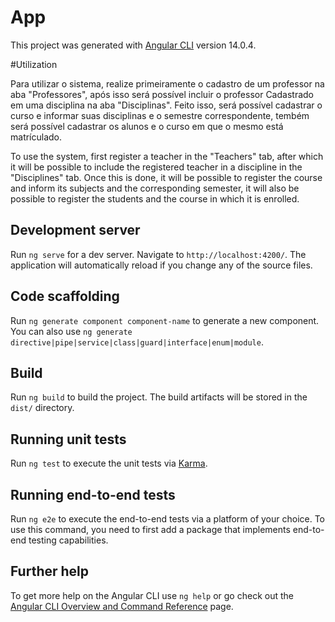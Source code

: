 # App

This project was generated with [Angular CLI](https://github.com/angular/angular-cli) version 14.0.4.

#Utilization

Para utilizar o sistema, realize primeiramente o cadastro de um professor na aba "Professores", após isso será possível incluir o professor Cadastrado em uma disciplina na aba "Disciplinas". Feito isso, será possível cadastrar o curso e informar suas disciplinas e o semestre correspondente, tembém será possível cadastrar os alunos e o curso em que o mesmo está matrículado.

To use the system, first register a teacher in the "Teachers" tab, after which it will be possible to include the registered teacher in a discipline in the "Disciplines" tab. Once this is done, it will be possible to register the course and inform its subjects and the corresponding semester, it will also be possible to register the students and the course in which it is enrolled.

## Development server

Run `ng serve` for a dev server. Navigate to `http://localhost:4200/`. The application will automatically reload if you change any of the source files.

## Code scaffolding

Run `ng generate component component-name` to generate a new component. You can also use `ng generate directive|pipe|service|class|guard|interface|enum|module`.

## Build

Run `ng build` to build the project. The build artifacts will be stored in the `dist/` directory.

## Running unit tests

Run `ng test` to execute the unit tests via [Karma](https://karma-runner.github.io).

## Running end-to-end tests

Run `ng e2e` to execute the end-to-end tests via a platform of your choice. To use this command, you need to first add a package that implements end-to-end testing capabilities.

## Further help

To get more help on the Angular CLI use `ng help` or go check out the [Angular CLI Overview and Command Reference](https://angular.io/cli) page.
